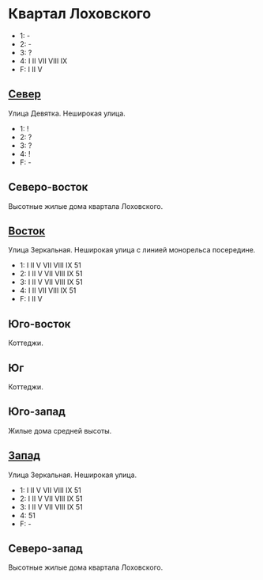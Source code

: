 # Квартал Лоховского

* 1:    -
* 2:    -
* 3:    ?
* 4:    I   II  VII VIII    IX
* F:    I   II  V

## [Север](./520060.md)

Улица Девятка.
Неширокая улица.

* 1:    !
* 2:    ?
* 3:    ?
* 4:    !
* F:    -

## Северо-восток

Высотные жилые дома квартала Лоховского.

## [Восток](./530070.md)

Улица Зеркальная.
Неширокая улица с линией монорельса посередине.

* 1:    I   II  V   VII VIII    IX  51
* 2:    I   II  V   VII VIII    IX  51
* 3:    I   II  V   VII VIII    IX  51
* 4:    I   II  VII VIII    IX  51
* F:    I   II  V

## Юго-восток

Коттеджи.

## Юг

Коттеджи.

## Юго-запад

Жилые дома средней высоты.

## [Запад](./510070.md)

Улица Зеркальная.
Неширокая улица.

* 1:    I   II  V   VII VIII    IX  51
* 2:    I   II  V   VII VIII    IX  51
* 3:    I   II  V   VII VIII    IX  51
* 4:    51
* F:    -

## Северо-запад

Высотные жилые дома квартала Лоховского.
